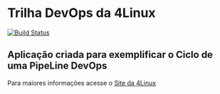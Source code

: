 # Trilha DevOps da 4Linux

<!-- Altere a Flag abaixo com sua URL do Travis -->
[![Build Status](https://travis-ci.com/rlaecio/DevOpsLab-HelloWorld.svg?branch=master)](https://travis-ci.com/rlaecio/DevOpsLab-HelloWorld)

## Aplicação criada para exemplificar o Ciclo de uma PipeLine DevOps


Para maiores informações acesse o [Site da 4Linux](https://www.4linux.com.br/cursos/devops)
